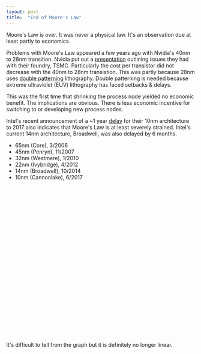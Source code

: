 ```yaml
---
layout: post
title:  "End of Moore's Law"
---
```





Moore's Law is over. It was never a physical law. It's an observation due at least partly to economics.

Problems with Moore's Law appeared a few years ago with Nvidia's 40nm to 28nm transition. Nvidia put out a [presentation](http://www.extremetech.com/computing/123529-nvidia-deeply-unhappy-with-tsmc-claims-22nm-essentially-worthless)
outlining issues they had with their foundry, TSMC. 
Particularly the cost per transistor did not decrease with the 40nm to 28nm transistion. This was partly because 28nm uses [double patterning](https://en.wikipedia.org/wiki/Multiple_patterning) lithography.
Double patterning is needed because extreme ultraviolet (EUV) lithography has faced setbacks & delays.

This was the first time that shrinking the process node yielded no economic benefit.
The implications are obvious. There is less economic incentive for switching to or developing new process nodes.



Intel's recent announcement of a ~1 year [delay](http://www.eweek.com/pc-hardware/intel-confirms-delay-in-10nm-processors-to-2017.html) for their 10nm architecture to 2017 also indicates that Moore's Law is at least severely strained. Intel's current 14nm architecture, Broadwell, was also delayed by 6 months.



- 65nm (Core), 3/2006
- 45nm (Penryn), 11/2007 
- 32nm (Westmere), 1/2010
- 22nm (Ivybridge), 4/2012
- 14nm (Broadwell), 10/2014
- 10nm (Cannonlake), 6/2017



<div id="container" style="width: 600px; height: 400px; margin: 0 auto"></div>
<script type="text/javascript">
$(function () {
$('#container').highcharts({
            chart: {
                type: 'spline'
            },
            title: {
                text: 'Intel Process Nodes',
                x: -20 //center
            },
            subtitle: {
                text: 'Source: Wikipedia',
                x: -20
                },

        xAxis: {
            type: 'datetime',
            dateTimeLabelFormats: { // don't display the dummy year
                month: '%e. %b aaa',
                year: '%b %y'
            },
            title: {
                text: 'Date'
            }
        },
            yAxis: {
                title: {
                    text: 'log(nm)'
                    },
                    min: 0,
                    type: 'linear'
                    },
                    
            tooltip: {
                valueSuffix: ' (log nm)'
            },
        plotOptions: {
            spline: {
                marker: {
                    enabled: true
                }
            }
        },        series: [{
            name: "Intel",
            // Define the data points. All series have a dummy year
            // of 1970/71 in order to be compared on the same x axis. Note
            // that in JavaScript, months start at 0 for January, 1 for February etc.
            data: [
                [Date.UTC(2006, 3, 1), 4.17],
                [Date.UTC(2007, 11, 1), 3.80],
                [Date.UTC(2010, 01, 1), 3.46],
                [Date.UTC(2012, 04, 1), 3.09],
                [Date.UTC(2014, 10, 1), 2.64],
                [Date.UTC(2017, 6, 1), 2.30],
            ]
        }]
        });
    });

</script>


It's difficult to tell from the graph but it is definitely no longer linear.
